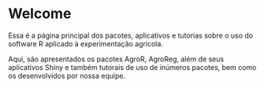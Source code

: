 # Welcome 

Essa é a página principal dos pacotes, aplicativos e tutorias sobre o uso do software R aplicado à experimentação agrícola.

Aqui, são apresentados os pacotes AgroR, AgroReg, além de seus aplicativos Shiny e também tutorais de uso de inúmeros pacotes, bem como os desenvolvidos por nossa equipe. 
